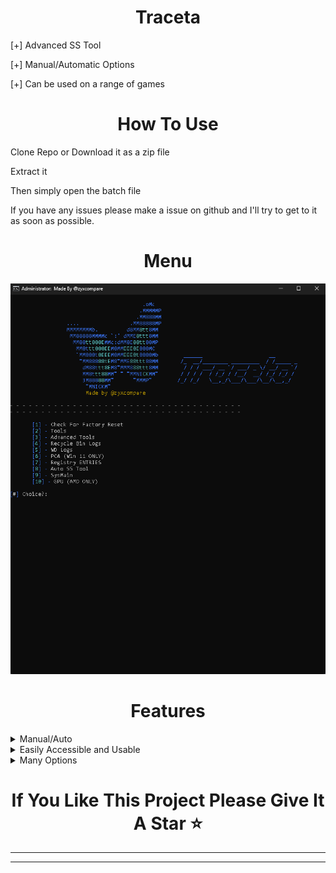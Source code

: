 <h1 align="center">
  Traceta
</h1>

[+] Advanced SS Tool

[+] Manual/Automatic Options

[+] Can be used on a range of games
<h1 align="center">
  How To Use
</h1>

Clone Repo or Download it as a zip file

Extract it

Then simply open the batch file

If you have any issues please make a issue on github and I'll try to get to it as soon as possible.
<h1 align="center">
  Menu
</h1>

![MenuImage/Screenshot 2024-03-19 184127.png](Assets/Menu.png)


<h1 align="center">
  Features
</h1>

<details>

<summary>Manual/Auto</summary>

The SS Tool includes options for manually checking and automatically checking

</details>

<details>

<summary>Easily Accessible and Usable</summary>

It has a user-friendly interface, aswell as the script being setup so anybody can understand how to use it.

</details>

<details>

<summary>Many Options</summary>

The SS Tool has many different options and choices

</details>

<h1 align="center">
  If You Like This Project Please Give It A Star ⭐
</h1>

- - - - - - - - - -
- - - - - - - - - -
